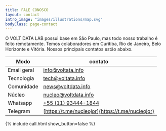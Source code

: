 ```yaml
---
title: FALE CONOSCO
layout: contact
intro_image: "images/illustrations/map.svg"
bodyClass: page-contact
---
```


O VOLT DATA LAB possui base em São Paulo, mas todo nosso trabalho é feito remotamente. Temos colaboradores em Curitiba, Rio de Janeiro, Belo Horizonte e Vitória. Nossos principais contatos estão abaixo.

| Modo        | contato   |
| ----------- | --------------- |
| Email geral | [info@voltata.info](mailto:info@voltdata.info) |
| Tecnologia  | [tech@voltata.info](mailto:tech@voltdata.info) |
| Comunidade  | [news@voltdata.info](mailto:news@voltdata.info) |
| Núcleo      | [nucleo@voltdata.info](mailto:nucleo@voltdata.info) |
| Whatsapp    | [+55 (11) 93444-1844](https://api.whatsapp.com/send/?phone=5511934441844&text&app_absent=0) |
| Telegram    | [https://t.me/nucleojor](https://t.me/nucleojor) |

{% include call.html show_button=false %}

